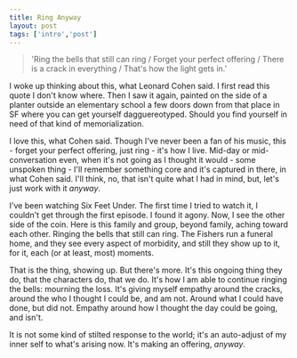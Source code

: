 ```yaml
---
title: Ring Anyway
layout: post
tags: ['intro','post']
---
```


> 'Ring the bells
> that still can ring /
> Forget your perfect
> offering /
> There is a crack
> in everything /
> That's how the light
> gets in.'

I woke up thinking about this, what Leonard Cohen said. I first read this quote I don't know where. Then I saw it again, painted on the side of a planter outside an elementary school a few doors down from that place in SF where you can get yourself dagguereotyped. Should you find yourself in need of that kind of memorialization.

I love this, what Cohen said. Though I've never been a fan of his music, this - forget your perfect offering, just ring - it's how I live. Mid-day or mid-conversation even, when it's not going as I thought it would - some unspoken thing - I'll remember something core and it's captured in there, in what Cohen said. I'll think, no, that isn't quite what I had in mind, but, let's just work with it _anyway_.

I've been watching Six Feet Under. The first time I tried to watch it, I couldn't get through the first episode. I found it agony. Now, I see the other side of the coin. Here is this family and group, beyond family, aching toward each other. Ringing the bells that still can ring. The Fishers run a funeral home, and they see every aspect of morbidity, and still they show up to it, for it, each (or at least, most) moments.

That is the thing, showing up. But there's more. It's this ongoing thing they do, that the characters do, that we do. It's how I am able to continue ringing the bells: mourning the loss. It's giving myself empathy around the cracks, around the who I thought I could be, and am not. Around what I could have done, but did not. Empathy around how I thought the day could be going, and isn't.

It is not some kind of stilted response to the world; it's an auto-adjust of my inner self to what's arising now. It's making an offering, _anyway_.